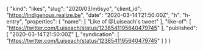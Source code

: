 {
  "kind": "likes",
  "slug": "2020/03/m6syo",
  "client_id": "https://indigenous.realize.be",
  "date": "2020-03-14T21:50:00Z",
  "h": "h-entry",
  "properties": {
    "name": [
      "Like of @Luiseach's tweet"
    ],
    "like-of": [
      "https://twitter.com/Luiseach/status/1238541195640479745"
    ],
    "published": [
      "2020-03-14T21:50:00Z"
    ],
    "syndication": [
      "https://twitter.com/Luiseach/status/1238541195640479745"
    ]
  }
}
